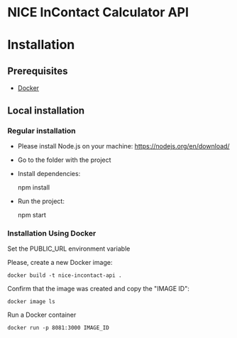NICE InContact Calculator API
======================

# Installation

## Prerequisites

- [Docker](https://docs.docker.com/get-docker/)

## Local installation

### Regular installation

- Please install Node.js on your machine: https://nodejs.org/en/download/
- Go to the folder with the project
- Install dependencies:

    npm install

- Run the project:


    npm start


### Installation Using Docker
Set the PUBLIC_URL environment variable

Please, create a new Docker image:

    docker build -t nice-incontact-api .

Confirm that the image was created and copy the "IMAGE ID":

    docker image ls

Run a Docker container

    docker run -p 8081:3000 IMAGE_ID


